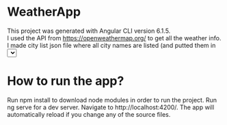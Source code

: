 # WeatherApp

This project was generated with Angular CLI version 6.1.5.<br/>
I used the API from https://openweathermap.org/ to get all the weather info.<br/>
I made city list json file where all city names are listed (and putted them in <select> with help of ngModel).<br/>
Depending on the weather, website background changes as you can see on the screenshots.<br/>
# How to run the app?<br/> 
Run npm install to download node modules in order to run the project. Run ng serve for a dev server. Navigate to http://localhost:4200/. The app will automatically reload if you change any of the source files.
